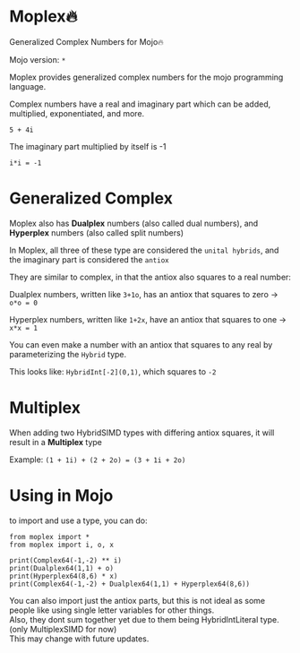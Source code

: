 # Moplex🔥
Generalized Complex Numbers for Mojo🔥

Mojo version: `*`

Moplex provides generalized complex numbers for the mojo programming language.

Complex numbers have a real and imaginary part which can be added, multiplied, exponentiated, and more.

`5 + 4i`

The imaginary part multiplied by itself is -1

`i*i = -1`

# Generalized Complex

Moplex also has **Dualplex** numbers (also called dual numbers), and **Hyperplex** numbers (also called split numbers)

In Moplex, all three of these type are considered the `unital hybrids`, and the imaginary part is considered the `antiox`

They are similar to complex, in that the antiox also squares to a real number:

Dualplex numbers, written like `3+1o`, has an antiox that squares to zero -> `o*o = 0`

Hyperplex numbers, written like `1+2x`, have an antiox that squares to one -> `x*x = 1`



You can even make a number with an antiox that squares to any real by parameterizing the `Hybrid` type.

This looks like: `HybridInt[-2](0,1)`, which squares to `-2`

# Multiplex

When adding two HybridSIMD types with differing antiox squares, it will result in a **Multiplex** type

Example: `(1 + 1i) + (2 + 2o) = (3 + 1i + 2o)` 

# Using in Mojo

to import and use a type, you can do:

```mojo
from moplex import *
from moplex import i, o, x

print(Complex64(-1,-2) ** i)
print(Dualplex64(1,1) + o)
print(Hyperplex64(8,6) * x)
print(Complex64(-1,-2) + Dualplex64(1,1) + Hyperplex64(8,6))
```

You can also import just the antiox parts, but this is not ideal as some people like using single letter variables for other things.  
Also, they dont sum together yet due to them being HybridIntLiteral type. (only MultiplexSIMD for now)  
This may change with future updates.